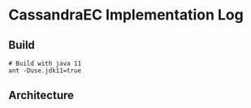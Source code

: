 # CassandraEC Implementation Log

## Build

```shell
# Build with java 11
ant -Duse.jdk11=true
```

## Architecture

